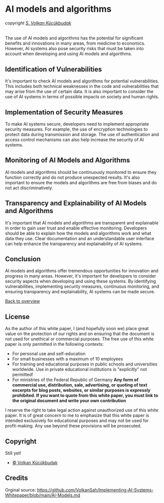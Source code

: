# AI models and algorithms
###### copyright [S. Volkan Kücükbudak](https://github.com/volkansah)

The use of AI models and algorithms has the potential for significant benefits and innovations in many areas, from medicine to economics. However, AI systems also pose security risks that must be taken into account when developing and using AI models and algorithms.

## Identification of Vulnerabilities
It's important to check AI models and algorithms for potential vulnerabilities. This includes both technical weaknesses in the code and vulnerabilities that may arise from the use of certain data. It is also important to consider the use of AI systems in terms of possible impacts on society and human rights.

## Implementation of Security Measures
To make AI systems secure, developers need to implement appropriate security measures. For example, the use of encryption technologies to protect data during transmission and storage. The use of authentication and access control mechanisms can also help increase the security of AI systems.

## Monitoring of AI Models and Algorithms
AI models and algorithms should be continuously monitored to ensure they function correctly and do not produce unexpected results. It's also important to ensure the models and algorithms are free from biases and do not act discriminatively.

## Transparency and Explainability of AI Models and Algorithms
It's important that AI models and algorithms are transparent and explainable in order to gain user trust and enable effective monitoring. Developers should be able to explain how the models and algorithms work and what data they use. Clear documentation and an understandable user interface can help enhance the transparency and explainability of AI systems.

## Conclusion
AI models and algorithms offer tremendous opportunities for innovation and progress in many areas. However, it's important for developers to consider security aspects when developing and using these systems. By identifying vulnerabilities, implementing security measures, continuous monitoring, and ensuring transparency and explainability, AI systems can be made secure.


[Back to overview](README.md#Topics)

## License
As the author of this white paper, I (and hopefully soon we) place great value on the protection of our rights and on ensuring that the document is not used for unethical or commercial purposes. The free use of this white paper is only permitted in the following contexts:

- For personal use and self-education
- For small businesses with a maximum of 10 employees
- For training and educational purposes in public schools and universities worldwide. Use in private educational institutions is "explicitly" not permitted!
- For ministries of the Federal Republic of Germany
**Any form of commercial use, distribution, sale, advertising, or quoting of text excerpts for blog posts, websites, or similar purposes is expressly prohibited. If you want to quote from this white paper, you must link to the original document and write your own contribution**

I reserve the right to take legal action against unauthorized use of this white paper. It is of great concern to me to emphasize that this white paper is intended exclusively for educational purposes and may not be used for profit-making. Any use beyond these provisions will be prosecuted.

## Copyright
Still yet!
- [© Volkan Kücükbudak](https://github.com/volkansah)
## Credits
Orginal source: https://github.com/VolkanSah/Implementing-AI-Systems-Whitepaper/blob/main/AI-Models.md
